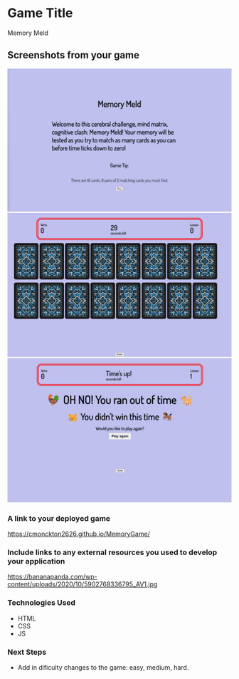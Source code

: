 # Game Title

Memory Meld

## Screenshots from your game

![opening modal](image.png)
![gameboard](image-1.png)
![results screen](image-2.png)


### A link to your deployed game

https://cmonckton2626.github.io/MemoryGame/

### Include links to any external resources you used to develop your application

https://bananapanda.com/wp-content/uploads/2020/10/5902768336795_AV1.jpg

### Technologies Used 
* HTML
* CSS
* JS

### Next Steps

* Add in dificulty changes to the game: easy, medium, hard.